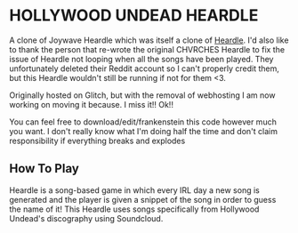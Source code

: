 # HOLLYWOOD UNDEAD HEARDLE

A clone of Joywave Heardle which was itself a clone of [Heardle](https://www.heardle.app/). I'd also like to thank the person that re-wrote the original CHVRCHES Heardle to fix the issue of Heardle not looping when all the songs have been played. They unfortunately deleted their Reddit account so I can't properly credit them, but this Heardle wouldn't still be running if not for them <3.

Originally hosted on Glitch, but with the removal of webhosting I am now working on moving it because. I miss it!! Ok!!

You can feel free to download/edit/frankenstein this code however much you want. I don't really know what I'm doing half the time and don't claim responsibility if everything breaks and explodes

<h2>How To Play</h2>
Heardle is a song-based game in which every IRL day a new song is generated and the player is given a snippet of the song in order to guess the name of it!
This Heardle uses songs specifically from Hollywood Undead's discography using Soundcloud.
